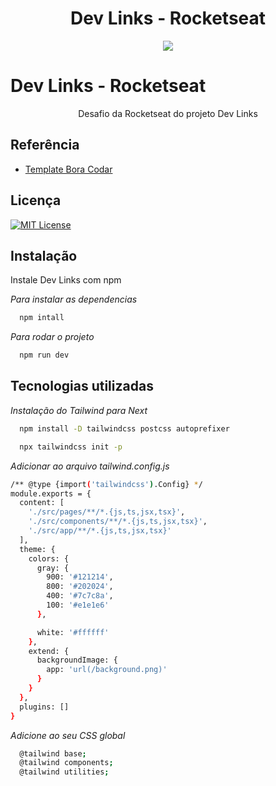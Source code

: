 <h1 align="center"> Dev Links - Rocketseat</h1>

<div align="center"> 
  <img src="https://user-images.githubusercontent.com/7221671/231258954-c02cabd8-c278-4a2e-b95b-a2a4bfe743dd.png"/>
</div>

<h1>Dev Links - Rocketseat</h1>

<p align="center">Desafio da Rocketseat do projeto Dev Links</p>

<h2>Referência</h2>

- [Template Bora Codar](https://www.figma.com/community/file/1187422022288947321/DevLinks)

<h2>Licença</h2>

[![MIT License](https://img.shields.io/badge/License-MIT-green.svg)](https://choosealicense.com/licenses/mit/)

<h2>Instalação</h2>

Instale Dev Links com npm

_Para instalar as dependencias_

```bash
  npm intall
```

_Para rodar o projeto_

```bash
  npm run dev
```

<h2>Tecnologias utilizadas</h2>

_Instalação do Tailwind para Next_

```bash
  npm install -D tailwindcss postcss autoprefixer
```

```bash
  npx tailwindcss init -p
```

_Adicionar ao arquivo tailwind.config.js_

```bash
/** @type {import('tailwindcss').Config} */
module.exports = {
  content: [
    './src/pages/**/*.{js,ts,jsx,tsx}',
    './src/components/**/*.{js,ts,jsx,tsx}',
    './src/app/**/*.{js,ts,jsx,tsx}'
  ],
  theme: {
    colors: {
      gray: {
        900: '#121214',
        800: '#202024',
        400: '#7c7c8a',
        100: '#e1e1e6'
      },

      white: '#ffffff'
    },
    extend: {
      backgroundImage: {
        app: 'url(/background.png)'
      }
    }
  },
  plugins: []
}


```

_Adicione ao seu CSS global_

```bash
  @tailwind base;
  @tailwind components;
  @tailwind utilities;
```
